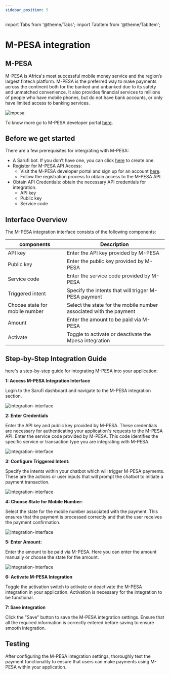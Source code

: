 ```yaml
---
sidebar_position: 5
---
```


import Tabs from '@theme/Tabs';
import TabItem from '@theme/TabItem';

# M-PESA integration



## M-PESA
M-PESA is Africa's most successful mobile money service and the region’s largest fintech platform.
M-PESA is the preferred way to make payments across the continent both for the banked
and unbanked due to its safety and unmatched convenience.
It also provides financial services to millions of people who have mobile phones, but do not have bank accounts, or only have limited access to banking services. 

![mpesa](/img/Mpesa.png)

To know more go to  M-PESA developer portal [here](https://www.m-pesa.africa/partners-developers).

## Before we get started

There are a few prerequisites for intergrating with M-PESA:
- A Sarufi bot. If you don’t have one, you can click [here](https://sarufi.io) to create one.
- Register for M-PESA API Access:
    - Visit the M-PESA developer portal and sign up for an account [here](https://uat.openapiportal.m-pesa.com/login).
    - Follow the registration process to obtain access to the M-PESA API.
- Obtain API Credentials:  obtain the necessary API credentials for integration.
    - API key
    - Public key
    - Service code

## Interface Overview

The M-PESA integration interface consists of the following components:

| components                      | Description                                                               |
|------------------------------|---------------------------------------------------------------------------|
| API key                      | Enter the API key provided by M-PESA                                       |
| Public key                   | Enter the public key provided by M-PESA                                    |
| Service code                 | Enter the service code provided by M-PESA                                                                                                           |
| Triggered intent             | Specify the intents that will trigger M-PESA payment                       |
| Choose state for mobile number | Select the state for the mobile number associated with the payment      |
| Amount                       | Enter the amount to be paid via M-PESA                                     |
| Activate                     | Toggle to activate or deactivate the Mpesa integration                    |


## Step-by-Step Integration Guide
here's a step-by-step guide for integrating M-PESA into your application:

**1: Access M-PESA Integration Interface**

Login to the Sarufi dashboard and navigate to the M-PESA integration section.

![integration-interface](/img/integration_interface_image.png)

**2: Enter Credentials**

Enter the API key and public key provided by M-PESA. These credentials are necessary for authenticating your application's requests to the M-PESA API. Enter the service code provided by M-PESA. This code identifies the specific service or transaction type you are integrating with M-PESA.

![integration-interface](/img/mpesa-interfacee1.png)

**3: Configure Triggered Intent:**

Specify the intents within your chatbot which will trigger M-PESA payments. These are the actions or user inputs that will prompt the chatbot to initiate a payment transaction.

![integration-interface](/img/mpesa-interface2.png)

**4: Choose State for Mobile Number:**

Select the state for the mobile number associated with the payment. This ensures that the payment is processed correctly and that the user receives the payment confirmation.

![integration-interface](/img/mpesa-interface3.png)

**5: Enter Amount:**

Enter the amount to be paid via M-PESA.  Here you can enter the amount manually or choose the state for the amount.

![integration-interface](/img/mpesa-interface4.png)


**6: Activate M-PESA Integration**

Toggle the activation switch to activate or deactivate the M-PESA integration in your application. Activation is necessary for the integration to be functional.

**7: Save integration**

Click the "Save" button to save the M-PESA integration settings. Ensure that all the required information is correctly entered before saving to ensure smooth integration.

## Testing

After configuring the M-PESA integration settings, thoroughly test the payment functionality to ensure that users can make payments using M-PESA within your application.



